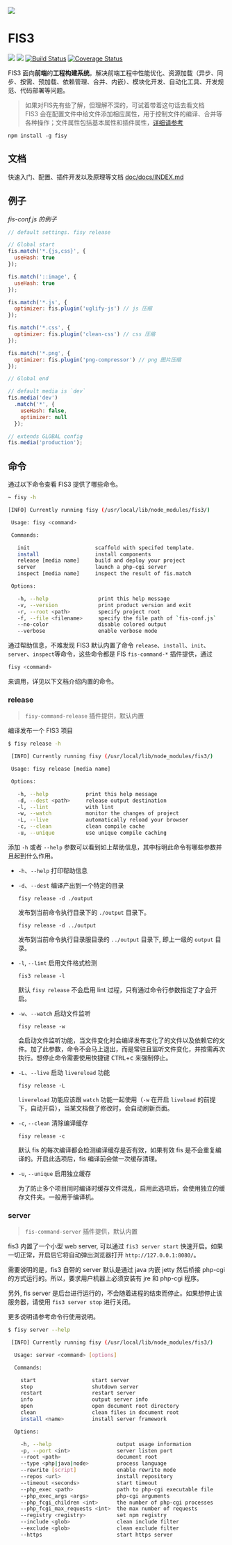 ![](https://raw.githubusercontent.com/fex-team/fis3/master/doc/logo.png)

# FIS3
![](https://img.shields.io/npm/v/fis3.svg) ![](https://img.shields.io/npm/dm/fis3.svg)
[![Build Status](https://travis-ci.org/fex-team/fis3.svg?branch=master)](https://travis-ci.org/fex-team/fis3)
[![Coverage Status](https://coveralls.io/repos/fex-team/fis3/badge.svg?branch=master&service=github)](https://coveralls.io/github/fex-team/fis3?branch=master)

FIS3 面向**前端**的**工程构建系统**。解决前端工程中性能优化、资源加载（异步、同步、按需、预加载、依赖管理、合并、内嵌）、模块化开发、自动化工具、开发规范、代码部署等问题。

> 如果对FIS先有些了解，但理解不深的，可试着带着这句话去看文档 <br>
> FIS3 会在配置文件中给文件添加相应属性，用于控制文件的编译、合并等各种操作；文件属性包括基本属性和插件属性，[详细请参考](https://github.com/fex-team/fis3/blob/master/doc/docs/api/config-props.md#文件属性)

```
npm install -g fisy
```

## 文档

快速入门、配置、插件开发以及原理等文档 [doc/docs/INDEX.md](doc/docs/INDEX.md)

## 例子

*fis-conf.js 的例子*

```js
// default settings. fisy release

// Global start
fis.match('*.{js,css}', {
  useHash: true
});

fis.match('::image', {
  useHash: true
});

fis.match('*.js', {
  optimizer: fis.plugin('uglify-js') // js 压缩
});

fis.match('*.css', {
  optimizer: fis.plugin('clean-css') // css 压缩
});

fis.match('*.png', {
  optimizer: fis.plugin('png-compressor') // png 图片压缩
});

// Global end

// default media is `dev`
fis.media('dev')
  .match('*', {
    useHash: false,
    optimizer: null
  });

// extends GLOBAL config
fis.media('production');
```


## 命令

通过以下命令查看 FIS3 提供了哪些命令。

```bash
~ fisy -h

[INFO] Currently running fisy (/usr/local/lib/node_modules/fis3/)

 Usage: fisy <command>

 Commands:

   init                     scaffold with specifed template.
   install                  install components
   release [media name]     build and deploy your project
   server                   launch a php-cgi server
   inspect [media name]     inspect the result of fis.match

 Options:

   -h, --help                print this help message
   -v, --version             print product version and exit
   -r, --root <path>         specify project root
   -f, --file <filename>     specify the file path of `fis-conf.js`
   --no-color                disable colored output
   --verbose                 enable verbose mode
```

通过帮助信息，不难发现 FIS3 默认内置了命令 `release`、`install`、`init`、`server`、`inspect`等命令，这些命令都是 FIS `fis-command-*` 插件提供，通过

```bash
fisy <command>
```

来调用，详见以下文档介绍内置的命令。

### release

> `fisy-command-release` 插件提供，默认内置

编译发布一个 FIS3 项目

```bash
$ fisy release -h

 [INFO] Currently running fisy (/usr/local/lib/node_modules/fis3/)

 Usage: fisy release [media name]

 Options:

   -h, --help            print this help message
   -d, --dest <path>     release output destination
   -l, --lint            with lint
   -w, --watch           monitor the changes of project
   -L, --live            automatically reload your browser
   -c, --clean           clean compile cache
   -u, --unique          use unique compile caching
```

添加 `-h` 或者 `--help` 参数可以看到如上帮助信息，其中标明此命令有哪些参数并且起到什么作用。

- `-h`、`--help` 打印帮助信息
- `-d`、`--dest` 编译产出到一个特定的目录

  ```
  fisy release -d ./output
  ```
  发布到当前命令执行目录下的 `./output` 目录下。

  ```
  fisy release -d ../output
  ```
  发布到当前命令执行目录服目录的 `../output` 目录下, 即上一级的 `output` 目录。

- `-l`, `--lint` 启用文件格式检测

  ```
  fis3 release -l
  ```

  默认 `fisy release` 不会启用 lint 过程，只有通过命令行参数指定了才会开启。

- `-w`、`--watch` 启动文件监听

  ```
  fisy release -w
  ```

  会启动文件监听功能，当文件变化时会编译发布变化了的文件以及依赖它的文件。加了此参数，命令不会马上退出，而是常驻且监听文件变化，并按需再次执行。想停止命令需要使用快捷键 <kbd>CTRL</kbd>+<kbd>c</kbd> 来强制停止。

- `-L`、`--live` 启动 `livereload` 功能

  ```
  fisy release -L
  ```

  `livereload` 功能应该跟 `watch` 功能一起使用（`-w` 在开启 `liveload` 的前提下，自动开启），当某文档做了修改时，会自动刷新页面。

- `-c`, `--clean` 清除编译缓存

  ```
  fisy release -c
  ```

  默认 fis 的每次编译都会检测编译缓存是否有效，如果有效 fis 是不会重复编译的。开启此选项后，fis 编译前会做一次缓存清理。

- `-u`, `--unique` 启用独立缓存

  为了防止多个项目同时编译时缓存文件混乱，启用此选项后，会使用独立的缓存文件夹。一般用于编译机。


### server

> `fis-command-server` 插件提供，默认内置

fis3 内置了一个小型 web server, 可以通过 `fis3 server start` 快速开启。如果一切正常，开启后它将自动弹出浏览器打开 `http://127.0.0.1:8080/`。

需要说明的是，fis3 自带的 server 默认是通过 java 内嵌 jetty 然后桥接 php-cgi 的方式运行的。所以，要求用户机器上必须安装有 jre 和 php-cgi 程序。

另外, fis server 是后台进行运行的，不会随着进程的结束而停止。如果想停止该服务器，请使用 `fis3 server stop` 进行关闭。

更多说明请参考命令行使用说明。

```bash
$ fisy server --help

 [INFO] Currently running fisy (/usr/local/lib/node_modules/fis3/)

  Usage: server <command> [options]

  Commands:

    start                  start server
    stop                   shutdown server
    restart                restart server
    info                   output server info
    open                   open document root directory
    clean                  clean files in document root
    install <name>         install server framework

  Options:

    -h, --help                     output usage information
    -p, --port <int>               server listen port
    --root <path>                  document root
    --type <php|java|node>         process language
    --rewrite [script]             enable rewrite mode
    --repos <url>                  install repository
    --timeout <seconds>            start timeout
    --php_exec <path>              path to php-cgi executable file
    --php_exec_args <args>         php-cgi arguments
    --php_fcgi_children <int>      the number of php-cgi processes
    --php_fcgi_max_requests <int>  the max number of requests
    --registry <registry>          set npm registry
    --include <glob>               clean include filter
    --exclude <glob>               clean exclude filter
    --https                        start https server

```
